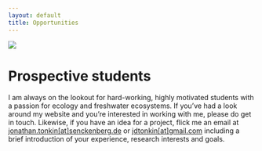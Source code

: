 ```yaml
---
layout: default
title: Opportunities
---
```


<img class="pure-img" src="zjj_stream_cropped_small.jpg" >

# Prospective students

I am always on the lookout for hard-working, highly motivated students with a passion for ecology and freshwater ecosystems. If you’ve had a look around my website and you’re interested in working with me, please do get in touch. Likewise, if you have an idea for a project, flick me an email at [jonathan.tonkin[at]senckenberg.de](mailto:jonathan.tonkin@senckenberg.de) or [jdtonkin[at]gmail.com](mailto:jdtonkin@gmail.com) including a brief introduction of your experience, research interests and goals. 
